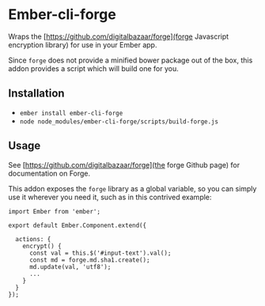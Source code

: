 # Ember-cli-forge

Wraps the [https://github.com/digitalbazaar/forge](forge Javascript encryption library) for use in your Ember app.

Since `forge` does not provide a minified bower package out of the box, this addon provides a script which will build one for you.  

## Installation

* `ember install ember-cli-forge`
* `node node_modules/ember-cli-forge/scripts/build-forge.js`

## Usage

See [https://github.com/digitalbazaar/forge](the forge Github page) for documentation on Forge.

This addon exposes the `forge` library as a global variable, so you can simply use it wherever you need it, such as in this contrived example:

```
import Ember from 'ember';

export default Ember.Component.extend({

  actions: {
    encrypt() {
      const val = this.$('#input-text').val();
      const md = forge.md.sha1.create();
      md.update(val, 'utf8');      
      ...
    }
  }
});
